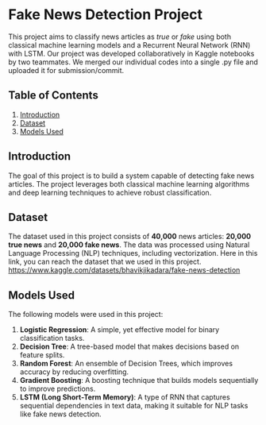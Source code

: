 # Fake News Detection Project

This project aims to classify news articles as *true* or *fake* using both classical machine learning models and a Recurrent Neural Network (RNN) with LSTM.
Our project was developed collaboratively in Kaggle notebooks by two teammates. We merged our individual codes into a single .py file and uploaded it for submission/commit.

## Table of Contents
1. [Introduction](#introduction)
2. [Dataset](#dataset)
3. [Models Used](#models-used)

## Introduction
The goal of this project is to build a system capable of detecting fake news articles. The project leverages both classical machine learning algorithms and deep learning techniques to achieve robust classification.

## Dataset
The dataset used in this project consists of **40,000** news articles: **20,000 true news** and **20,000 fake news**. The data was processed using Natural Language Processing (NLP) techniques, including vectorization. Here in this link, you can reach the dataset that we used in this project. 
https://www.kaggle.com/datasets/bhavikjikadara/fake-news-detection

## Models Used
The following models were used in this project:
1. **Logistic Regression**: A simple, yet effective model for binary classification tasks.
2. **Decision Tree**: A tree-based model that makes decisions based on feature splits.
3. **Random Forest**: An ensemble of Decision Trees, which improves accuracy by reducing overfitting.
4. **Gradient Boosting**: A boosting technique that builds models sequentially to improve predictions.
5. **LSTM (Long Short-Term Memory)**: A type of RNN that captures sequential dependencies in text data, making it suitable for NLP tasks like fake news detection.

